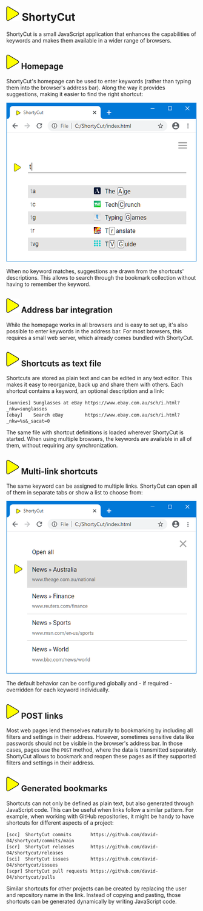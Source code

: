 # ![](img/arrow.svg) ShortyCut

ShortyCut is a small JavaScript application that enhances the capabilities of keywords
and makes them available in a wider range of browsers.

## ![](img/arrow.svg) Homepage

ShortyCut's homepage can be used to enter keywords (rather than typing them into the browser's address bar).
Along the way it provides suggestions, making it easier to find the right shortcut:

![](img/favicons-suggestions.png)

When no keyword matches, suggestions are drawn from the shortcuts' descriptions.
This allows to search through the bookmark collection without having to remember the keyword.

## ![](img/arrow.svg) Address bar integration

While the homepage works in all browsers and is easy to set up,
it's also possible to enter keywords in the address bar.
For most browsers, this requires a small web server, which already comes bundled with ShortyCut.

## ![](img/arrow.svg) Shortcuts as text file

Shortcuts are stored as plain text and can be edited in any text editor.
This makes it easy to reorganize, back up and share them with others.
Each shortcut contains a keyword, an optional description and a link:

```text
[sunnies] Sunglasses at eBay https://www.ebay.com.au/sch/i.html?_nkw=sunglasses
[ebay]    Search eBay        https://www.ebay.com.au/sch/i.html?_nkw=%s&_sacat=0
```

The same file with shortcut definitions is loaded wherever ShortyCut is started.
When using multiple browsers, the keywords are available in all of them, without requiring any synchronization.

## ![](img/arrow.svg) Multi-link shortcuts

The same keyword can be assigned to multiple links.
ShortyCut can open all of them in separate tabs or show a list to choose from:

![](img/multi-link-keyword.png)

The default behavior can be configured globally and - if required - overridden for each keyword individually.

## ![](img/arrow.svg) POST links

Most web pages lend themselves naturally to bookmarking by including all filters and settings in their address.
However, sometimes sensitive data like passwords should not be visible in the browser's address bar.
In those cases, pages use the `POST` method, where the data is transmitted separately.
ShortyCut allows to bookmark and reopen these pages as if they supported filters and settings in their address.

## ![](img/arrow.svg) Generated bookmarks

Shortcuts can not only be defined as plain text, but also generated through JavaScript code.
This can be useful when links follow a similar pattern.
For example, when working with GitHub repositories,
it might be handy to have shortcuts for different aspects of a project:

```text
[scc]  ShortyCut commits       https://github.com/david-04/shortycut/commits/main
[scr]  ShortyCut releases      https://github.com/david-04/shortycut/releases
[sci]  ShortyCut issues        https://github.com/david-04/shortycut/issues
[scpr] ShortyCut pull requests https://github.com/david-04/shortycut/pulls
```

Similar shortcuts for other projects can be created by replacing the user and repository name in the link.
Instead of copying and pasting, those shortcuts can be generated dynamically by writing JavaScript code.
